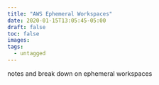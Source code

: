 ```yaml
---
title: "AWS Ephemeral Workspaces"
date: 2020-01-15T13:05:45-05:00
draft: false
toc: false
images:
tags:
  - untagged
---
```


notes and break down on ephemeral workspaces